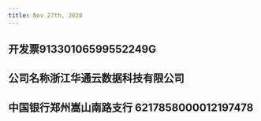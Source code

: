 ```yaml
---
title: Nov 27th, 2020
---
```


## 开发票91330106599552249G
## 公司名称浙江华通云数据科技有限公司
## 中国银行郑州嵩山南路支行 6217858000012197478

